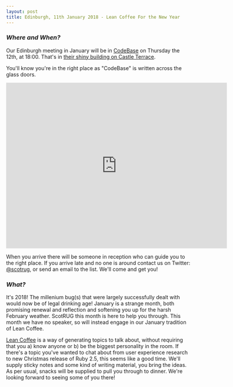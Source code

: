 ```yaml
---
layout: post
title: Edinburgh, 11th January 2018 - Lean Coffee For the New Year
---
```


### *Where and When?*

Our Edinburgh meeting in January will be in <a href="http://www.thisiscodebase.com/">CodeBase</a> on Thursday the 12th, at 18:00. That's in <a href="http://www.openstreetmap.org/node/2622756843#map=18/55.94652/-3.20081&layers=C">their shiny building on Castle Terrace</a>.

You'll know you're in the right place as "CodeBase" is written across the glass doors.

<iframe src="https://www.google.com/maps/embed?pb=!1m0!3m2!1sen!2suk!4v1483872929132!6m8!1m7!1sVSL7PfdVl9-Er1E-TE_AdA!2m2!1d55.94717620478372!2d-3.201899568462977!3f123.96453758660971!4f-14.18015060339934!5f0.7820865974627469" width="600" height="450" frameborder="0" style="border:0" allowfullscreen></iframe>

When you arrive there will be someone in reception who can guide you to the right place. If you arrive late and no one is around contact us on Twitter: <a href="https://twitter.com/scotrug">@scotrug</a>, or send an email to the list. We'll come and get you!

### *What?*

It's 2018! The millenium bug(s) that were largely successfully dealt with would now be of legal drinking age! January is a strange month, both promising renewal and reflection and softening you up for the harsh February weather. ScotRUG this month is here to help you through. This month we have no speaker, so will instead engage in our January tradition of Lean Coffee.

[Lean Coffee](http://leancoffee.org/) is a way of generating topics to talk about, without requiring that you a) know anyone or b) be the biggest personality in the room. If there's a topic you've wanted to chat about from user experience research to new Christmas release of Ruby 2.5, this seems like a good time. We'll supply sticky notes and some kind of writing material, you bring the ideas. As per usual, snacks will be supplied to pull you through to dinner. We're looking forward to seeing some of you there!
